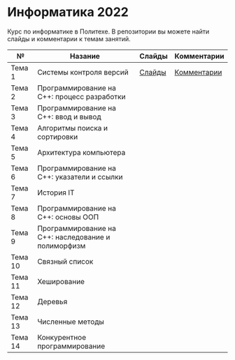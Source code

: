 # Информатика 2022

Курс по информатике в Политехе. В репозитории вы можете найти слайды и комментарии к темам занятий.


| №       | Назание                                             |  Слайды                                                                       | Комментарии                |
|---------|-----------------------------------------------------|-------------------------------------------------------------------------------|----------------------------|
| Тема 1  | Системы контроля версий                             | [Слайды](https://ckorikov.github.io/2022-fall-computer-science/01_intro.html) | [Комментарии](01_intro.md) |
| Тема 2  | Программирование на C++: процесс разработки         |                                                                               |                            |
| Тема 3  | Программирование на C++: ввод и вывод               |                                                                               |                            |
| Тема 4  | Алгоритмы поиска и сортировки                       |                                                                               |                            |
| Тема 5  | Архитектура компьютера                              |                                                                               |                            |
| Тема 6  | Программирование на C++: указатели и ссылки         |                                                                               |                            |
| Тема 7  | История IT                                          |                                                                               |                            |
| Тема 8  | Программирование на C++: основы ООП                 |                                                                               |                            | 
| Тема 9  | Программирование на C++: наследование и полиморфизм |                                                                               |                            |
| Тема 10 | Связный список                                      |                                                                               |                            |
| Тема 11 | Хеширование                                         |                                                                               |                            |
| Тема 12 | Деревья                                             |                                                                               |                            |
| Тема 13 | Численные методы                                    |                                                                               |                            |
| Тема 14 | Конкурентное программирование                       |                                                                               |                            |
